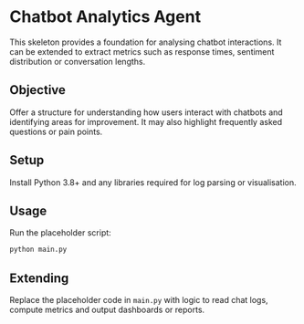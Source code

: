 # Chatbot Analytics Agent

This skeleton provides a foundation for analysing chatbot interactions.
It can be extended to extract metrics such as response times, sentiment
distribution or conversation lengths.

## Objective

Offer a structure for understanding how users interact with chatbots and
identifying areas for improvement.  It may also highlight frequently
asked questions or pain points.

## Setup

Install Python 3.8+ and any libraries required for log parsing or
visualisation.

## Usage

Run the placeholder script:

```bash
python main.py
```

## Extending

Replace the placeholder code in `main.py` with logic to read chat logs,
compute metrics and output dashboards or reports.
